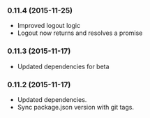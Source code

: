 ### 0.11.4 (2015-11-25)
* Improved logout logic
* Logout now returns and resolves a promise

### 0.11.3 (2015-11-17)
* Updated dependencies for beta

### 0.11.2 (2015-11-17)
* Updated dependencies.
* Sync package.json version with git tags.
